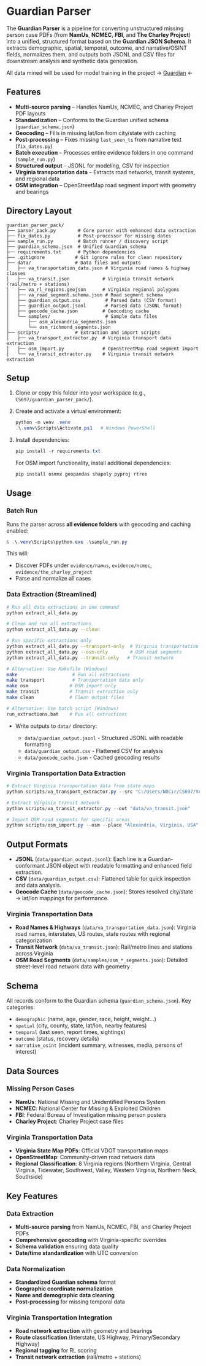 # Guardian Parser 

The **Guardian Parser** is a pipeline for converting unstructured missing person case PDFs (from **NamUs**, **NCMEC**, **FBI**, and **The Charley Project**) into a unified, structured format based on the **Guardian JSON Schema**. It extracts demographic, spatial, temporal, outcome, and narrative/OSINT fields, normalizes them, and outputs both JSONL and CSV files for downstream analysis and synthetic data generation. 

All data mined will be used for model training in the project  -> [Guardian](https://github.com/jcast046/Guardian) <-

## Features

*  **Multi-source parsing** – Handles NamUs, NCMEC, and Charley Project PDF layouts
*  **Standardization** – Conforms to the Guardian unified schema (`guardian_schema.json`)
*  **Geocoding** – Fills in missing lat/lon from city/state with caching
*  **Post-processing** – Fixes missing `last_seen_ts` from narrative text (`fix_dates.py`)
*  **Batch execution** – Processes entire evidence folders in one command (`sample_run.py`)
*  **Structured output** – JSONL for modeling, CSV for inspection
*  **Virginia transportation data** – Extracts road networks, transit systems, and regional data
*  **OSM integration** – OpenStreetMap road segment import with geometry and bearings

## Directory Layout

```
guardian_parser_pack/
├── parser_pack.py        # Core parser with enhanced data extraction
├── fix_dates.py          # Post-processor for missing dates
├── sample_run.py         # Batch runner / discovery script
├── guardian_schema.json  # Unified Guardian schema
├── requirements.txt      # Python dependencies
├── .gitignore           # Git ignore rules for clean repository
├── data/                # Data files and outputs
│   ├── va_transportation_data.json # Virginia road names & highway classes
│   ├── va_transit.json            # Virginia transit network (rail/metro + stations)
│   ├── va_rl_regions.geojson      # Virginia regional polygons
│   ├── va_road_segment.schema.json # Road segment schema
│   ├── guardian_output.csv         # Parsed data (CSV format)
│   ├── guardian_output.jsonl       # Parsed data (JSONL format)
│   ├── geocode_cache.json         # Geocoding cache
│   └── samples/                    # Sample data files
│       ├── osm_alexandria_segments.json
│       └── osm_richmond_segments.json
├── scripts/             # Extraction and import scripts
│   ├── va_transport_extractor.py  # Virginia transport data extraction
│   ├── osm_import.py              # OpenStreetMap road segment import
│   └── va_transit_extractor.py    # Virginia transit network extraction

```

## Setup

1. Clone or copy this folder into your workspace (e.g., `CS697/guardian_parser_pack/`).
2. Create and activate a virtual environment:

   ```powershell
   python -m venv .venv
   .\.venv\Scripts\Activate.ps1   # Windows PowerShell
   ```
3. Install dependencies:

   ```powershell
   pip install -r requirements.txt
   ```

   For OSM import functionality, install additional dependencies:
   ```powershell
   pip install osmnx geopandas shapely pyproj rtree
   ```

## Usage

### Batch Run 

Runs the parser across **all evidence folders** with geocoding and caching enabled:

```powershell
& .\.venv\Scripts\python.exe .\sample_run.py
```

This will:

* Discover PDFs under `evidence/namus`, `evidence/ncmec`, `evidence/the_charley_project`
* Parse and normalize all cases

### Data Extraction (Streamlined)
```bash
# Run all data extractions in one command
python extract_all_data.py

# Clean and run all extractions
python extract_all_data.py --clean

# Run specific extractions only
python extract_all_data.py --transport-only  # Virginia transportation data
python extract_all_data.py --osm-only        # OSM road segments
python extract_all_data.py --transit-only   # Transit network

# Alternative: Use Makefile (Windows)
make                    # Run all extractions
make transport          # Transportation data only
make osm               # OSM import only
make transit           # Transit extraction only
make clean             # Clean output files

# Alternative: Use batch script (Windows)
run_extractions.bat    # Run all extractions
```
* Write outputs to `data/` directory:

  * `data/guardian_output.jsonl` - Structured JSONL with readable formatting
  * `data/guardian_output.csv` - Flattened CSV for analysis
  * `data/geocode_cache.json` - Cached geocoding results

### Virginia Transportation Data Extraction

```powershell
# Extract Virginia transportation data from state maps
python scripts/va_transport_extractor.py --src "C:/Users/N0Cir/CS697/VA_State_Map" --out "data"

# Extract Virginia transit network
python scripts/va_transit_extractor.py --out "data/va_transit.json"

# Import OSM road segments for specific areas
python scripts/osm_import.py --osm --place "Alexandria, Virginia, USA" --rl-regions "data/va_rl_regions.geojson" --out "data/samples/alexandria_segments.json"
```

## Output Formats

* **JSONL** (`data/guardian_output.jsonl`): Each line is a Guardian-conformant JSON object with readable formatting and enhanced field extraction.
* **CSV** (`data/guardian_output.csv`): Flattened table for quick inspection and data analysis.
* **Geocode Cache** (`data/geocode_cache.json`): Stores resolved city/state → lat/lon mappings for performance.

### Virginia Transportation Data

* **Road Names & Highways** (`data/va_transportation_data.json`): Virginia road names, interstates, US routes, state routes with regional categorization
* **Transit Network** (`data/va_transit.json`): Rail/metro lines and stations across Virginia
* **OSM Road Segments** (`data/samples/osm_*_segments.json`): Detailed street-level road network data with geometry

## Schema

All records conform to the Guardian schema (`guardian_schema.json`).
Key categories:

* `demographic` (name, age, gender, race, height, weight…)
* `spatial` (city, county, state, lat/lon, nearby features)
* `temporal` (last seen, report times, sightings)
* `outcome` (status, recovery details)
* `narrative_osint` (incident summary, witnesses, media, persons of interest)

## Data Sources

### Missing Person Cases
- **NamUs**: National Missing and Unidentified Persons System
- **NCMEC**: National Center for Missing & Exploited Children  
- **FBI**: Federal Bureau of Investigation missing person posters
- **Charley Project**: Charley Project case files

### Virginia Transportation Data
- **Virginia State Map PDFs**: Official VDOT transportation maps
- **OpenStreetMap**: Community-driven road network data
- **Regional Classification**: 8 Virginia regions (Northern Virginia, Central Virginia, Tidewater, Southwest, Valley, Western Virginia, Northern Neck, Southside)

## Key Features

### Data Extraction
- **Multi-source parsing** from NamUs, NCMEC, FBI, and Charley Project PDFs
- **Comprehensive geocoding** with Virginia-specific overrides
- **Schema validation** ensuring data quality
- **Date/time standardization** with UTC conversion

### Data Normalization
- **Standardized Guardian schema** format
- **Geographic coordinate normalization**
- **Name and demographic data cleaning**
- **Post-processing** for missing temporal data

### Virginia Transportation Integration
- **Road network extraction** with geometry and bearings
- **Route classification** (Interstate, US Highway, Primary/Secondary Highway)
- **Regional tagging** for RL scoring
- **Transit network extraction** (rail/metro + stations)
